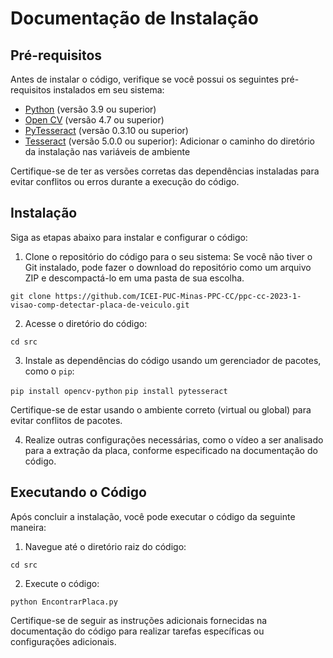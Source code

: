 # Documentação de Instalação

## Pré-requisitos

Antes de instalar o código, verifique se você possui os seguintes pré-requisitos instalados em seu sistema:

- [Python](https://www.python.org/downloads/release/python-390/) (versão 3.9 ou superior)
- [Open CV](https://docs.opencv.org/4.x/d6/d00/tutorial_py_root.html) (versão 4.7 ou superior)
- [PyTesseract](https://pypi.org/project/pytesseract/) (versão 0.3.10 ou superior)
- [Tesseract](https://github.com/UB-Mannheim/tesseract/wiki) (versão 5.0.0 ou superior): Adicionar o caminho do diretório da instalação nas variáveis de ambiente

Certifique-se de ter as versões corretas das dependências instaladas para evitar conflitos ou erros durante a execução do código.

## Instalação

Siga as etapas abaixo para instalar e configurar o código:

1. Clone o repositório do código para o seu sistema:
Se você não tiver o Git instalado, pode fazer o download do repositório como um arquivo ZIP e descompactá-lo em uma pasta de sua escolha.

`git clone https://github.com/ICEI-PUC-Minas-PPC-CC/ppc-cc-2023-1-visao-comp-detectar-placa-de-veiculo.git`

2. Acesse o diretório do código:

`cd src`

3. Instale as dependências do código usando um gerenciador de pacotes, como o `pip`:

`pip install opencv-python`
`pip install pytesseract`

Certifique-se de estar usando o ambiente correto (virtual ou global) para evitar conflitos de pacotes.

4. Realize outras configurações necessárias, como o vídeo a ser analisado para a extração da placa, conforme especificado na documentação do código.

## Executando o Código

Após concluir a instalação, você pode executar o código da seguinte maneira:

1. Navegue até o diretório raiz do código:

`cd src`

2. Execute o código:

`python EncontrarPlaca.py`

Certifique-se de seguir as instruções adicionais fornecidas na documentação do código para realizar tarefas específicas ou configurações adicionais.